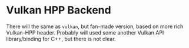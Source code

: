 # Vulkan HPP Backend

There will the same as `vulkan`, but fan-made version, based on more rich Vulkan-HPP header. Probably will used some another Vulkan API library/binding for C++, but there is not clear. 


